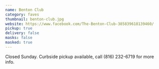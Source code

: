 ```yaml
---
name: Benton Club
category: faves
thumbnail: benton-club.jpg
website: https://www.facebook.com/The-Benton-Club-385839618139460/
pickup: true
delivery: false
masks: false
masked: true
---
```

Closed Sunday. Curbside pickup available, call (816) 232-6719 for more info.